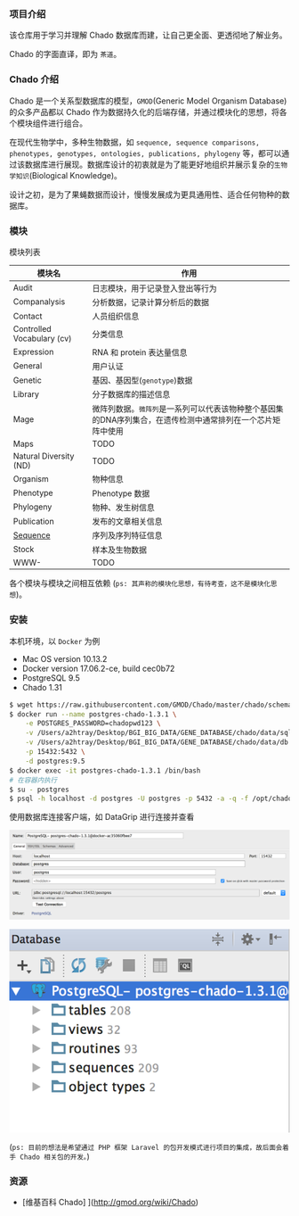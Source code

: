 
### 项目介绍

该仓库用于学习并理解 Chado 数据库而建，让自己更全面、更透彻地了解业务。

Chado 的字面直译，即为 `茶道`。

### Chado 介绍

Chado 是一个关系型数据库的模型，`GMOD`(Generic Model Organism Database) 的众多产品都以 Chado 作为数据持久化的后端存储，并通过模块化的思想，将各个模块组件进行组合。

在现代生物学中，多种生物数据，如 `sequence, sequence comparisons, phenotypes, genotypes, ontologies, publications, phylogeny` 等，都可以通过该数据库进行展现。数据库设计的初衷就是为了能更好地组织并展示复杂的`生物学知识`(Biological Knowledge)。

设计之初，是为了果蝇数据而设计，慢慢发展成为更具通用性、适合任何物种的数据库。

### 模块

模块列表

模块名|作用|
---|---|
Audit | 日志模块，用于记录登入登出等行为 |
Companalysis | 分析数据，记录计算分析后的数据 |
Contact | 人员组织信息 |
Controlled Vocabulary (cv) | 分类信息 |
Expression | RNA 和 protein 表达量信息 |
General | 用户认证 |
Genetic | 基因、基因型(`genotype`)数据 |
Library | 分子数据库的描述信息 |
Mage | 微阵列数据。`微阵列`是一系列可以代表该物种整个基因集的DNA序列集合，在遗传检测中通常排列在一个芯片矩阵中使用 |
Maps | TODO |
Natural Diversity (ND) | TODO |
Organism | 物种信息 |
Phenotype | Phenotype 数据 |
Phylogeny | 物种、发生树信息 |
Publication | 发布的文章相关信息 |
[Sequence](./modules/Sequence.md) | 序列及序列特征信息 |
Stock | 样本及生物数据 |
WWW- | TODO |

各个模块与模块之间相互依赖 (`ps: 其声称的模块化思想，有待考查，这不是模块化思想`)。

### 安装

本机环境，以 `Docker` 为例

* Mac OS version 10.13.2
* Docker version 17.06.2-ce, build cec0b72
* PostgreSQL 9.5
* Chado 1.31

```bash
$ wget https://raw.githubusercontent.com/GMOD/Chado/master/chado/schemas/1.31/default_schema.sql -O chado-1.3.1.sql
$ docker run --name postgres-chado-1.3.1 \
    -e POSTGRES_PASSWORD=chadopwd123 \
    -v /Users/a2htray/Desktop/BGI_BIG_DATA/GENE_DATABASE/chado/data/sql:/opt/chado/sql \
    -v /Users/a2htray/Desktop/BGI_BIG_DATA/GENE_DATABASE/chado/data/db:/var/lib/postgresql/data \
    -p 15432:5432 \
    -d postgres:9.5
$ docker exec -it postgres-chado-1.3.1 /bin/bash
# 在容器内执行
$ su - postgres
$ psql -h localhost -d postgres -U postgres -p 5432 -a -q -f /opt/chado/sql/chado-1.3.1.sql
```

使用数据库连接客户端，如 DataGrip 进行连接并查看

![](./images/datagrip_new_connect_to_postgres.png)

![](./images/datatrip_nav_of_postgres.png)

<!-- TODO -->

(`ps: 目前的想法是希望通过 PHP 框架 Laravel 的包开发模式进行项目的集成，故后面会着手 Chado 相关包的开发。`)


### 资源

* [维基百科 Chado] ](http://gmod.org/wiki/Chado)